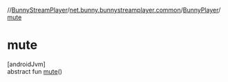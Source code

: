 //[BunnyStreamPlayer](../../../index.md)/[net.bunny.bunnystreamplayer.common](../index.md)/[BunnyPlayer](index.md)/[mute](mute.md)

# mute

[androidJvm]\
abstract fun [mute](mute.md)()